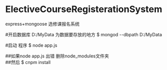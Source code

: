 # ElectiveCourseRegisterationSystem
express+mongoose  选修课报名系统

#开启数据库     D:/MyData 为数据要存放的地方 
$ mongod --dbpath D:/MyData

#启动 程序
$ node app.js

##如果node app.js 出错  删除node_modules文件夹    
##然后
$ cnpm install 
